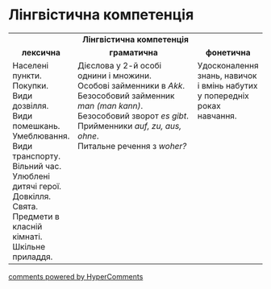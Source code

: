 <div id="hypercomments_widget" class="js-hypercomments-widget invisible"></div>

# Лінгвістична компетенція

<table>
  <tr>
    <td align="center" colspan="3"><b>Лінгвістична компетенція</b></td>
  </tr>
            <tr>
                <td align="center"><b>лексична</b></td>
                <td align="center"><b>граматична</b></td>
                <td align="center"><b>фонетична</b></td>
            </tr>
            <tr>
                <td width="25%" style="vertical-align:top !important;">
Населені пункти.<br>
Покупки.<br>
Види дозвілля.<br>
Види помешкань.<br>
Умеблювання.<br>
Види транспорту.<br>
Вільний час.<br>
Улюблені дитячі герої.<br>
Довкілля.<br>
Свята.<br>
Предмети в класній кімнаті. <br>
Шкільне приладдя.<br></td>
                <td width="50%" style="vertical-align:top !important;">
Дієслова у 2-й особі однини і множини.<br>
Особові займенники в <i>Akk</i>. <br>
Безособовий займенник <i>man (man kann)</i>.<br>
Безособовий зворот <i>es gibt</i>.<br>
Прийменники  <i>auf, zu, aus, ohne</i>.<br>
Питальне речення з <i>woher?</i> <br></td>
                <td width="25%" style="vertical-align:top !important;">Удосконалення знань, навичок і вмінь набутих у попередніх роках навчання.</td>
            </tr>
</table>

<div class="js-hypercomments-container">
    <a href="http://hypercomments.com" class="hc-link" title="comments widget">comments powered by HyperComments</a>
</div>